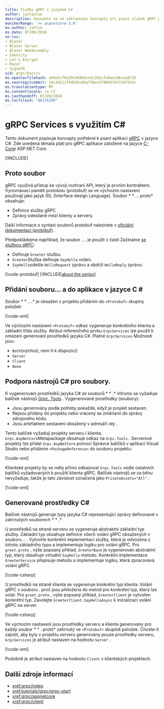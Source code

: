 ```yaml
---
title: Služby gRPC s jazykem C#
author: juntaoluo
description: Seznamte se se základními koncepty při psaní služeb gRPC pomocí jazyka C#.
monikerRange: '>= aspnetcore-3.0'
ms.author: johluo
ms.date: 07/09/2020
no-loc:
- Blazor
- Blazor Server
- Blazor WebAssembly
- Identity
- Let's Encrypt
- Razor
- SignalR
uid: grpc/basics
ms.openlocfilehash: a99e5c78e291469bdce5c2b5cfa6eec86caa9735
ms.sourcegitcommit: 14c3d111f9d656c86af36ecb786037bf214f435c
ms.translationtype: MT
ms.contentlocale: cs-CZ
ms.lasthandoff: 07/09/2020
ms.locfileid: "86176299"
---
```

# <a name="grpc-services-with-c"></a>gRPC Services s využitím C\#

Tento dokument popisuje koncepty potřebné k psaní aplikací [gRPC](https://grpc.io/docs/guides/) v jazyce C#. Zde uvedená témata platí pro gRPC aplikace založené na jazyce [C-Core](https://grpc.io/blog/grpc-stacks)i ASP.NET Core.

[!INCLUDE[](~/includes/gRPCazure.md)]

## <a name="proto-file"></a>Proto soubor

gRPC využívá přístup ke vývoji rozhraní API, který je prvním kontraktem. Vyrovnávací paměti protokolu (protobuf) se ve výchozím nastavení používají jako jazyk IDL (Interface design Language). Soubor * \* ... proto* obsahuje:

* Definice služby gRPC
* Zprávy odesílané mezi klienty a servery.

Další informace o syntaxi souborů protobuf naleznete v [oficiální dokumentaci (protobuf)](https://developers.google.com/protocol-buffers/docs/proto3).

Předpokládejme například, že soubor *....* je použit v části Začínáme [se službou gRPC](xref:tutorials/grpc/grpc-start):

* Definuje `Greeter` službu.
* `Greeter`Služba definuje `SayHello` volání.
* `SayHello`odešle `HelloRequest` zprávu a obdrží `HelloReply` zprávu:

[!code-protobuf[](~/tutorials/grpc/grpc-start/sample/GrpcGreeter/Protos/greet.proto)]
[!INCLUDE[about the series](~/includes/code-comments-loc.md)]

## <a name="add-a-proto-file-to-a-c-app"></a>Přidání souboru... a do aplikace v jazyce C \#

Soubor * \* ....* je obsažen v projektu přidáním do `<Protobuf>` skupiny položek:

[!code-xml[](~/tutorials/grpc/grpc-start/sample/GrpcGreeter/GrpcGreeter.csproj?highlight=2&range=7-9)]

Ve výchozím nastavení `<Protobuf>` odkaz vygeneruje konkrétního klienta a základní třídu služby. Atribut referenčního prvku `GrpcServices` lze použít k omezení generování prostředků jazyka C#. Platné `GrpcServices` Možnosti jsou:

* `Both`(výchozí, není-li k dispozici)
* `Server`
* `Client`
* `None`

## <a name="c-tooling-support-for-proto-files"></a>Podpora nástrojů C# pro soubory.

K vygenerování prostředků jazyka C# ze souborů * \* .* infroms se vyžaduje balíček nástrojů [Grpc. Tools](https://www.nuget.org/packages/Grpc.Tools/) . Vygenerované prostředky (soubory):

* Jsou generovány podle potřeby pokaždé, když je projekt sestaven.
* Nejsou přidány do projektu nebo vráceny se změnami do správy zdrojového kódu.
* Jsou artefaktem sestavení obsažený v adresáři *obj* .

Tento balíček vyžadují projekty serveru i klienta. `Grpc.AspNetCore`Metapackage obsahuje odkaz na `Grpc.Tools` . Serverové projekty lze přidat `Grpc.AspNetCore` pomocí Správce balíčků v aplikaci Visual Studio nebo přidáním `<PackageReference>` do souboru projektu:

[!code-xml[](~/tutorials/grpc/grpc-start/sample/GrpcGreeter/GrpcGreeter.csproj?highlight=1&range=12)]

Klientské projekty by se měly přímo odkazovat `Grpc.Tools` vedle ostatních balíčků vyžadovaných k použití klienta gRPC. Balíček nástrojů se za běhu nevyžaduje, takže je tato závislost označená jako `PrivateAssets="All"` :

[!code-xml[](~/tutorials/grpc/grpc-start/sample/GrpcGreeterClient/GrpcGreeterClient.csproj?highlight=3&range=9-11)]

## <a name="generated-c-assets"></a>Generované prostředky C#

Balíček nástrojů generuje typy jazyka C# reprezentující zprávy definované v zahrnutých souborech * \* .*

U prostředků na straně serveru se vygeneruje abstraktní základní typ služby. Základní typ obsahuje definice všech volání gRPC obsažených v souboru *..* . Vytvořte konkrétní implementaci služby, která je odvozena z tohoto základního typu a implementuje logiku pro volání gRPC. Pro `greet.proto` , výše popsaný příklad, `GreeterBase` je vygenerován abstraktní typ, který obsahuje virtuální `SayHello` metodu. Konkrétní implementace `GreeterService` přepisuje metodu a implementuje logiku, která zpracovává volání gRPC.

[!code-csharp[](~/tutorials/grpc/grpc-start/sample/GrpcGreeter/Services/GreeterService.cs?name=snippet)]

U prostředků na straně klienta se vygeneruje konkrétní typ klienta. Volání gRPC v souboru *.* proč jsou přeložena do metod pro konkrétní typ, který lze volat. Pro `greet.proto` , výše popsaný příklad, `GreeterClient` je vytvořen konkrétní typ. Zavolejte `GreeterClient.SayHelloAsync` k inicializaci volání gRPC na server.

[!code-csharp[](~/tutorials/grpc/grpc-start/sample/GrpcGreeterClient/Program.cs?name=snippet)]

Ve výchozím nastavení jsou prostředky serveru a klienta generovány pro každý soubor * \* . proto* zahrnutý ve `<Protobuf>` skupině položek. Chcete-li zajistit, aby byly v projektu serveru generovány pouze prostředky serveru, `GrpcServices` je atribut nastaven na hodnotu `Server` .

[!code-xml[](~/tutorials/grpc/grpc-start/sample/GrpcGreeter/GrpcGreeter.csproj?highlight=2&range=7-9)]

Podobně je atribut nastaven na hodnotu `Client` v klientských projektech.

## <a name="additional-resources"></a>Další zdroje informací

* <xref:grpc/index>
* <xref:tutorials/grpc/grpc-start>
* <xref:grpc/aspnetcore>
* <xref:grpc/client>
